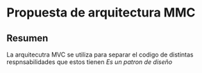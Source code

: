 # Propuesta de arquitectura MMC

## Resumen

La arquitecutra MVC se utiliza para separar el codigo de distintas respnsabilidades que estos tienen *Es un patron de diseño*